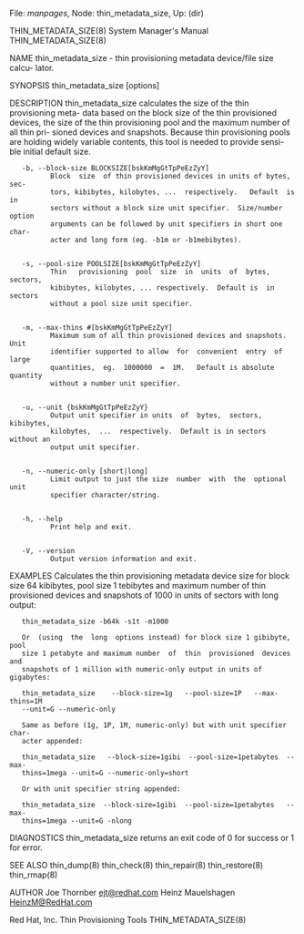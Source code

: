 File: *manpages*,  Node: thin_metadata_size,  Up: (dir)

THIN_METADATA_SIZE(8)       System Manager's Manual      THIN_METADATA_SIZE(8)



NAME
       thin_metadata_size - thin provisioning metadata device/file size calcu-
       lator.


SYNOPSIS
       thin_metadata_size [options]


DESCRIPTION
       thin_metadata_size calculates the size of the thin  provisioning  meta-
       data  based on the block size of the thin provisioned devices, the size
       of the thin provisioning pool and the maximum number of all  thin  pri-
       sioned  devices  and  snapshots.   Because  thin provisioning pools are
       holding widely variable contents, this tool is needed to provide sensi-
       ble initial default size.


       -b, --block-size BLOCKSIZE[bskKmMgGtTpPeEzZyY]
              Block  size  of thin provisioned devices in units of bytes, sec-
              tors, kibibytes, kilobytes, ...  respectively.   Default  is  in
              sectors without a block size unit specifier.  Size/number option
              arguments can be followed by unit specifiers in short one  char-
              acter and long form (eg. -b1m or -b1mebibytes).


       -s, --pool-size POOLSIZE[bskKmMgGtTpPeEzZyY]
              Thin   provisioning  pool  size  in  units  of  bytes,  sectors,
              kibibytes, kilobytes, ... respectively.  Default is  in  sectors
              without a pool size unit specifier.


       -m, --max-thins #[bskKmMgGtTpPeEzZyY]
              Maximum sum of all thin provisioned devices and snapshots.  Unit
              identifier supported to allow  for  convenient  entry  of  large
              quantities,  eg.  1000000  =  1M.   Default is absolute quantity
              without a number unit specifier.


       -u, --unit {bskKmMgGtTpPeEzZyY}
              Output unit specifier in units  of  bytes,  sectors,  kibibytes,
              kilobytes,  ...  respectively.  Default is in sectors without an
              output unit specifier.


       -n, --numeric-only [short|long]
              Limit output to just the size  number  with  the  optional  unit
              specifier character/string.


       -h, --help
              Print help and exit.


       -V, --version
              Output version information and exit.


EXAMPLES
       Calculates the thin provisioning metadata device size for block size 64
       kibibytes, pool size 1 tebibytes and maximum number of thin provisioned
       devices and snapshots of 1000 in units of sectors with long output:

       thin_metadata_size -b64k -s1t -m1000

       Or  (using  the  long  options instead) for block size 1 gibibyte, pool
       size 1 petabyte and maximum number  of  thin  provisioned  devices  and
       snapshots of 1 million with numeric-only output in units of gigabytes:

       thin_metadata_size    --block-size=1g   --pool-size=1P   --max-thins=1M
       --unit=G --numeric-only

       Same as before (1g, 1P, 1M, numeric-only) but with unit specifier char-
       acter appended:

       thin_metadata_size   --block-size=1gibi  --pool-size=1petabytes  --max-
       thins=1mega --unit=G --numeric-only=short

       Or with unit specifier string appended:

       thin_metadata_size  --block-size=1gibi  --pool-size=1petabytes   --max-
       thins=1mega --unit=G -nlong


DIAGNOSTICS
       thin_metadata_size  returns  an  exit  code  of  0 for success or 1 for
       error.


SEE ALSO
       thin_dump(8) thin_check(8) thin_repair(8) thin_restore(8) thin_rmap(8)


AUTHOR
       Joe Thornber <ejt@redhat.com>
       Heinz Mauelshagen <HeinzM@RedHat.com>



Red Hat, Inc.               Thin Provisioning Tools      THIN_METADATA_SIZE(8)
